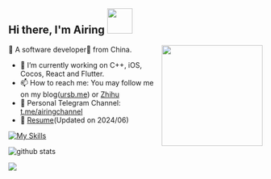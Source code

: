 <h2> Hi there, I'm Airing <img src="https://media.giphy.com/media/mGcNjsfWAjY5AEZNw6/giphy.gif" width="50"></h2>

<img align='right' src='https://user-images.githubusercontent.com/5713670/87202985-820dcb80-c2b6-11ea-9f56-7ec461c497c3.gif' width='200"'>

🐻 A software developer🎯 from China.
- 🌱 I’m currently working on C++, iOS, Cocos, React and Flutter.
- 📫 How to reach me: You may follow me on my blog([ursb.me](https://ursb.me)) or [Zhihu](https://www.zhihu.com/people/airing)
- 📢 Personal Telegram Channel: [t.me/airingchannel](https://t.me/airingchannel)
- 📝 [Resume](https://airingursb.github.io/resume/2024.html)(Updated on 2024/06)
  
<!--
**Languages:**  

<code><img height="20" src="https://raw.githubusercontent.com/github/explore/80688e429a7d4ef2fca1e82350fe8e3517d3494d/topics/javascript/javascript.png"></code>
<code><img height="20" src="https://raw.githubusercontent.com/github/explore/80688e429a7d4ef2fca1e82350fe8e3517d3494d/topics/react/react.png"></code>
<code><img height="20" src="https://raw.githubusercontent.com/github/explore/80688e429a7d4ef2fca1e82350fe8e3517d3494d/topics/flutter/flutter.png"></code>
<code><img height="20" src="https://raw.githubusercontent.com/github/explore/80688e429a7d4ef2fca1e82350fe8e3517d3494d/topics/nodejs/nodejs.png"></code>

-->

[![My Skills](https://skillicons.dev/icons?i=cpp,ts,js,flutter,dart,react,redux,cmake,swift)](https://ursb.me)

![github stats](https://github-readme-stats.vercel.app/api?username=airingursb&show_icons=true)

[![](https://img.shields.io/static/v1?label=Sponsor&message=%E2%9D%A4&logo=GitHub&color=%23fe8e86)](https://github.com/sponsors/airingursb)
